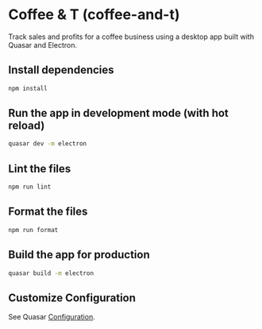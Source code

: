 # Coffee & T (coffee-and-t)

Track sales and profits for a coffee business using a desktop app built with Quasar and Electron.

## Install dependencies

```bash 
npm install 
```
## Run the app in development mode (with hot reload)
```bash
quasar dev -m electron
```

## Lint the files

``` bash
npm run lint
```

## Format the files
``` bash
npm run format
```

## Build the app for production
``` bash
quasar build -m electron
```

## Customize Configuration
See Quasar [Configuration](https://v2.quasar.dev/quasar-cli-vite/quasar-config-js).